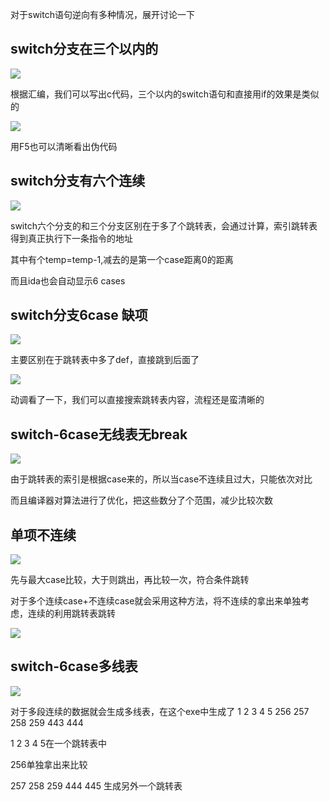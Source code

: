 对于switch语句逆向有多种情况，展开讨论一下

switch分支在三个以内的
---
![](https://github.com/Whitebird0/tuchuang/blob/main/QQ%E6%88%AA%E5%9B%BE20211001190612.png)

根据汇编，我们可以写出c代码，三个以内的switch语句和直接用if的效果是类似的

![](https://github.com/Whitebird0/tuchuang/blob/main/QQ%E6%88%AA%E5%9B%BE20211001190622.png)

用F5也可以清晰看出伪代码

switch分支有六个连续
---
![](https://github.com/Whitebird0/tuchuang/blob/main/QQ%E6%88%AA%E5%9B%BE20211001225402.png)

switch六个分支的和三个分支区别在于多了个跳转表，会通过计算，索引跳转表得到真正执行下一条指令的地址

其中有个temp=temp-1,减去的是第一个case距离0的距离

而且ida也会自动显示6 cases

switch分支6case 缺项
---
![](https://github.com/Whitebird0/tuchuang/blob/main/QQ%E6%88%AA%E5%9B%BE20211001231623.png)

主要区别在于跳转表中多了def，直接跳到后面了

![](https://github.com/Whitebird0/tuchuang/blob/main/QQ%E6%88%AA%E5%9B%BE20211001232632.png)

动调看了一下，我们可以直接搜索跳转表内容，流程还是蛮清晰的

switch-6case无线表无break
---
![](https://github.com/Whitebird0/tuchuang/blob/main/QQ%E6%88%AA%E5%9B%BE20211002000947.png)

由于跳转表的索引是根据case来的，所以当case不连续且过大，只能依次对比

而且编译器对算法进行了优化，把这些数分了个范围，减少比较次数

单项不连续
---
![](https://github.com/Whitebird0/tuchuang/blob/main/zzz.png)

先与最大case比较，大于则跳出，再比较一次，符合条件跳转

对于多个连续case+不连续case就会采用这种方法，将不连续的拿出来单独考虑，连续的利用跳转表跳转

![](https://github.com/Whitebird0/tuchuang/blob/main/QQ%E6%88%AA%E5%9B%BE20211002010234.png)


switch-6case多线表
---

![](https://github.com/Whitebird0/tuchuang/blob/main/QQ%E6%88%AA%E5%9B%BE20211002020842.png)

对于多段连续的数据就会生成多线表，在这个exe中生成了 1 2 3 4 5 256 257 258 259 443 444

1 2 3 4 5在一个跳转表中

256单独拿出来比较

257 258 259 444 445 生成另外一个跳转表
